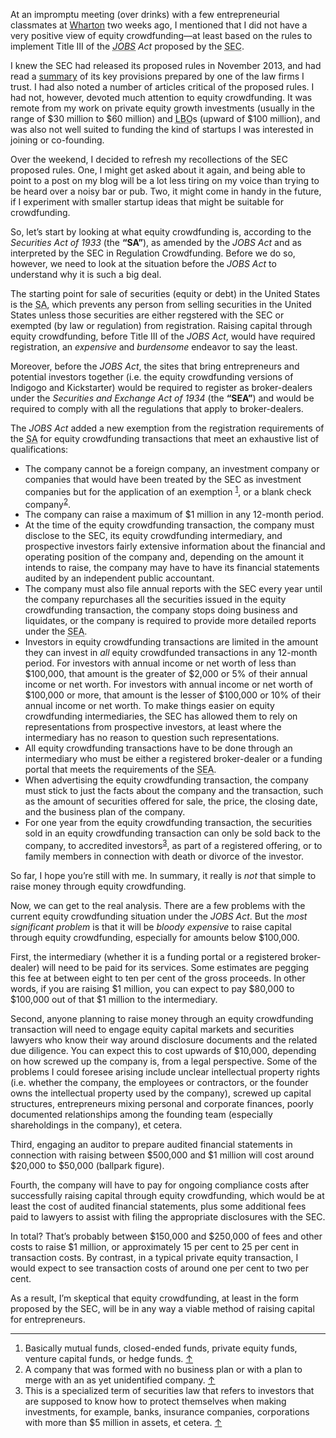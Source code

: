 <p class="lede">At an impromptu meeting (over drinks) with a few entrepreneurial classmates at <a href="http://www.wharton.upenn.edu/">Wharton</a> two weeks ago, I mentioned that I did not have a very positive view of equity crowdfunding—at least based on the rules to implement Title III of the <cite><abbr title="Jumpstart Our Business Startups">JOBS</abbr> Act</cite> proposed by the <abbr title="Securities and Exchange Commission">SEC</abbr>.</p> 

I knew the <abbr>SEC</abbr> had released its proposed rules in November 2013, and had read a [summary](http://www.omm.com/sec-proposes-jobs-act-crowdfunding-rules-11-11-2013/) of its key provisions prepared by one of the law firms I trust. I had also noted a number of articles critical of the proposed rules. I had not, however, devoted much attention to equity crowdfunding. It was remote from my work on private equity growth investments (usually in the range of $30 million to $60 million) and <abbr title="Leveraged Buyout">LBO</abbr>s (upward of $100 million), and was also not well suited to funding the kind of startups I was interested in joining or co-founding. 

Over the weekend, I decided to refresh my recollections of the <abbr>SEC</abbr> proposed rules. One, I might get asked about it again, and being able to point to a post on my blog will be a lot less tiring on my voice than trying to be heard over a noisy bar or pub. Two, it might come in handy in the future, if I experiment with smaller startup ideas that might be suitable for crowdfunding.

So, let’s start by looking at what equity crowdfunding is, according to the <cite>Securities Act of 1933</cite> (the **“SA”**), as amended by the <cite><abbr>JOBS</abbr> Act</cite>  and as interpreted by the <abbr>SEC</abbr> in Regulation Crowdfunding. Before we do so, however, we need to look at the situation before the <cite><abbr>JOBS</abbr> Act</cite> to understand why it is such a big deal. 

The starting point for sale of securities (equity or debt) in the United States is the <abbr title="Securities Act of 1933">SA</abbr>, which prevents any person from selling securities in the United States unless those securities are either regstered with the <abbr>SEC</abbr> or exempted (by law or regulation) from registration. Raising capital through equity crowdfunding, before Title III of the <cite><abbr>JOBS</abbr> Act</cite>, would have required registration, an _expensive_ and _burdensome_ endeavor to say the least. 

Moreover, before the <cite><abbr>JOBS</abbr> Act</cite>, the sites that bring entrepreneurs and potential investors together (i.e. the equity crowdfunding versions of Indigogo and Kickstarter) would be required to register as broker-dealers under the <cite>Securities and Exchange Act of 1934</cite> (the **“SEA”**) and would be required to comply with all the regulations that apply to broker-dealers.

The <cite><abbr>JOBS</abbr> Act</cite> added a new exemption from the registration requirements of the <abbr title="Securities Act of 1933">SA</abbr> for equity crowdfunding transactions that meet an exhaustive list of qualifications: 

-   The company cannot be a foreign company, an investment company or companies that would have been treated by the <abbr>SEC</abbr> as investment companies but for the application of an exemption <sup><a href="#fn01" id="fref01">1</a></sup>, or a blank check company<sup><a href="#fn02" id="fref02">2</a></sup>. 
-   The company can raise a maximum of $1 million in any 12-month period.
-   At the time of the equity crowdfunding transaction, the company must disclose to the <abbr>SEC</abbr>, its equity crowdfunding intermediary, and prospective investors fairly extensive information about the financial and operating position of the company and, depending on the amount it intends to raise, the company may have to have its financial statements  audited by an independent public accountant. 
-   The company must also file annual reports with the <abbr>SEC</abbr> every year until the company repurchases all the securities issued in the equity crowdfunding transaction, the company stops doing business and liquidates, or the company is required to provide more detailed reports under the <abbr title="Securities and Exchange Act of 1934">SEA</abbr>.  
-   Investors in equity crowdfunding transactions are limited in the amount they can invest in _all_ equity crowdfunded transactions in any 12-month period. For investors with annual income or net worth of less than $100,000, that amount is the greater of $2,000 or 5% of their annual income or net worth. For investors with annual income or net worth of $100,000 or more, that amount is the lesser of $100,000 or 10% of their annual income or net worth. To make things easier on equity crowdfunding intermediaries, the <abbr>SEC</abbr> has allowed them to rely on representations from prospective investors, at least where the intermediary has no reason to question such representations. 
-   All equity crowdfunding transactions have to be done through an intermediary who must be either a registered broker-dealer or a funding portal that meets the requirements of the <abbr title="Securities and Exchange Act of 1934">SEA</abbr>.
-   When advertising the equity crowdfunding transaction, the company must stick to just the facts about the company and the transaction, such as the amount of securities offered for sale, the price, the closing date, and the business plan of the company. 
-   For one year from the equity crowdfunding transaction, the securities sold in an equity crowdfunding transaction can only be sold back to the company, to accredited investors<sup><a href="#fn03" id="fref03">3</a></sup>, as part of a registered offering, or to family members in connection with death or divorce of the investor.

So far, I hope you’re still with me. In summary, it really is _not_ that simple to raise money through equity crowdfunding. 

Now, we can get to the real analysis. There are a few problems with the current equity crowdfunding situation under the <cite><abbr>JOBS</abbr> Act</cite>. But the _most significant problem_ is that it will be _bloody expensive_ to raise capital through equity crowdfunding, especially for amounts below $100,000. 

First, the intermediary (whether it is a funding portal or a registered broker-dealer) will need to be paid for its services. Some estimates are pegging this fee at between eight to ten per cent of the gross proceeds. In other words, if you are raising $1 million, you can expect to pay $80,000 to $100,000 out of that $1 million to the intermediary. 

Second, anyone planning to raise money through an equity crowdfunding transaction will need to engage equity capital markets and securities lawyers who know their way around disclosure documents and the related due diligence. You can expect this to cost upwards of $10,000, depending on how screwed up the company is, from a legal perspective. Some of the problems I could foresee arising include unclear intellectual property rights (i.e. whether the company, the employees or contractors, or the founder owns the intellectual property used by the company), screwed up capital structures, entrepreneurs mixing personal and corporate finances, poorly documented relationships among the founding team (especially shareholdings in the company), et cetera.

Third, engaging an auditor to prepare audited financial statements in connection with raising between $500,000 and $1 million will cost around $20,000 to $50,000 (ballpark figure). 

Fourth, the company will have to pay for ongoing compliance costs after successfully raising capital through equity crowdfunding, which would be at least the cost of audited financial statements, plus some additional fees paid to lawyers to assist with filing the appropriate disclosures with the <abbr>SEC</abbr>.

In total? That’s probably between $150,000 and $250,000 of fees and other costs to raise $1 million, or approximately 15 per cent to 25 per cent in transaction costs. By contrast, in a typical private equity transaction, I would expect to see transaction costs of around one per cent to two per cent. 

As a result, I’m skeptical that equity crowdfunding, at least in the form proposed by the <abbr>SEC</abbr>, will be in any way a viable method of raising capital for entrepreneurs.


<div class="footnotes">
    <hr class="w-50" />
    <ol>
        <li id="fn01">Basically mutual funds, closed-ended funds, private equity funds, venture capital funds, or hedge funds. <a href="#fref01">&#8593;</a></li>
        <li id="fn02">A company that was formed with no business plan or with a plan to merge with an as yet unidentified company. <a href="#fref02">&#8593;</a></li>
        <li id="fn03">This is a specialized term of securities law that refers to investors that are supposed to know how to protect themselves when making investments, for example, banks, insurance companies, corporations with more than $5 million in assets, et cetera. <a href="#fref02">&#8593;</a></li>
    </ol>
</div>